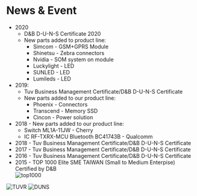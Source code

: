 # News & Event

- 2020 
    - D&B D-U-N-S Certificate 2020
    - New parts added to product line:
        - Simcom - GSM+GPRS Module
        - Shinetsu - Zebra connectors
        - Nvidia   - SOM system on module
        - Luckylight - LED
        - SUNLED     - LED
        - Lumileds   - LED
- 2019:
    - Tuv Business Management Certificate/D&B D-U-N-S Certificate
    - New parts added to our product line:
        - Phoenix   - Connectors
        - Transcend - Memory SSD
        - Cincon    - Power solution
- 2018 - New parts added to our product line:
    - Switch ML1A-11JW - Cherry
    - IC RF-TXRX-MCU Bluetooth BC41743B - Qualcomm
- 2018 - Tuv Business Management Certificate/D&B D-U-N-S Certificate
- 2017 - Tuv Business Management Certificate/D&B D-U-N-S Certificate
- 2016 - Tuv Business Management Certificate/D&B D-U-N-S Certificate
- 2015 - TOP 1000 Elite SME TAIWAN (Small to Medium Enterpise) Certified by D&B  
![top1000](/assets/images/about/top1000-cert.png)


![TUVR](/assets/images/about/TUVR-cert.jpg )
![DUNS](/assets/images/about/duns-cert.png )
